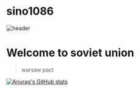 # sino1086
![header](https://capsule-render.vercel.app/api?type=waving&color=FF0000&text=Warsaw%Pact&desc=Union%of%Soviet%Socialist%Republics&fontColor=FFD700&height=250&fontAlignY=40&fontsize=80)

# Welcome to soviet union
> warsaw pact 

[![Anurag's GitHub stats](https://github-readme-stats.vercel.app/api?username=sino1086)](https://github.com/enu1086/sino1086/tree-save/main/README.md)
